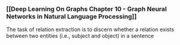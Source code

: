 ### [[Deep Learning On Graphs Chapter 10 - Graph Neural Networks in Natural Language Processing]]
The task of relation extraction is to discern whether a relation exists between two entities (i.e., subject and object) in a sentence